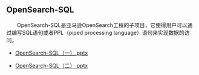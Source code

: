## OpenSearch-SQL

&emsp;&emsp;OpenSearch-SQL是亚马逊OpenSearch工程的子项目，它使得用户可以通过编写SQL语句或者PPL（piped processing language）语句来实现数据的访问。


- [OpenSearch-SQL（一）.pptx](http://www.amazingkoala.com.cn/attachment/OpenSearch/OpenSearch-SQL/OpenSearch-Sql调研（一）.pptx)

- [OpenSearch-SQL（二）.pptx](http://www.amazingkoala.com.cn/attachment/OpenSearch/OpenSearch-SQL/OpenSearch-Sql调研（二）.pptx)

